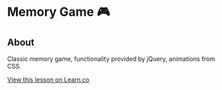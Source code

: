 # Memory Game :video_game:

## About

Classic memory game, functionality provided by jQuery, animations from CSS.


<a href='https://learn.co/lessons/memory-game.js' data-visibility='hidden'>View this lesson on Learn.co</a>
